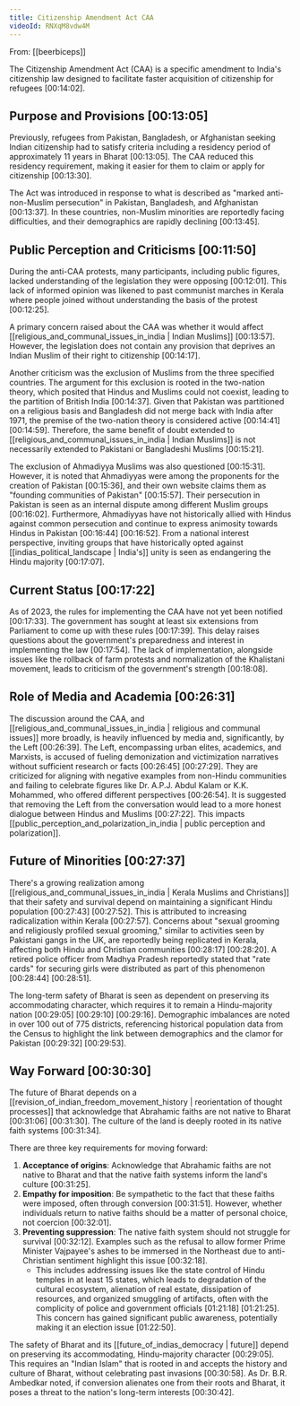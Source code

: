 ```yaml
---
title: Citizenship Amendment Act CAA
videoId: RNXqM8vdw4M
---
```


From: [[beerbiceps]] <br/> 

The Citizenship Amendment Act (CAA) is a specific amendment to India's citizenship law designed to facilitate faster acquisition of citizenship for refugees <a class="yt-timestamp" data-t="00:14:02">[00:14:02]</a>.

## Purpose and Provisions <a class="yt-timestamp" data-t="00:13:05">[00:13:05]</a>

Previously, refugees from Pakistan, Bangladesh, or Afghanistan seeking Indian citizenship had to satisfy criteria including a residency period of approximately 11 years in Bharat <a class="yt-timestamp" data-t="00:13:05">[00:13:05]</a>. The CAA reduced this residency requirement, making it easier for them to claim or apply for citizenship <a class="yt-timestamp" data-t="00:13:30">[00:13:30]</a>.

The Act was introduced in response to what is described as "marked anti-non-Muslim persecution" in Pakistan, Bangladesh, and Afghanistan <a class="yt-timestamp" data-t="00:13:37">[00:13:37]</a>. In these countries, non-Muslim minorities are reportedly facing difficulties, and their demographics are rapidly declining <a class="yt-timestamp" data-t="00:13:45">[00:13:45]</a>.

## Public Perception and Criticisms <a class="yt-timestamp" data-t="00:11:50">[00:11:50]</a>

During the anti-CAA protests, many participants, including public figures, lacked understanding of the legislation they were opposing <a class="yt-timestamp" data-t="00:12:01">[00:12:01]</a>. This lack of informed opinion was likened to past communist marches in Kerala where people joined without understanding the basis of the protest <a class="yt-timestamp" data-t="00:12:25">[00:12:25]</a>.

A primary concern raised about the CAA was whether it would affect [[religious_and_communal_issues_in_india | Indian Muslims]] <a class="yt-timestamp" data-t="00:13:57">[00:13:57]</a>. However, the legislation does not contain any provision that deprives an Indian Muslim of their right to citizenship <a class="yt-timestamp" data-t="00:14:17">[00:14:17]</a>.

Another criticism was the exclusion of Muslims from the three specified countries. The argument for this exclusion is rooted in the two-nation theory, which posited that Hindus and Muslims could not coexist, leading to the partition of British India <a class="yt-timestamp" data-t="00:14:37">[00:14:37]</a>. Given that Pakistan was partitioned on a religious basis and Bangladesh did not merge back with India after 1971, the premise of the two-nation theory is considered active <a class="yt-timestamp" data-t="00:14:41">[00:14:41]</a> <a class="yt-timestamp" data-t="00:14:59">[00:14:59]</a>. Therefore, the same benefit of doubt extended to [[religious_and_communal_issues_in_india | Indian Muslims]] is not necessarily extended to Pakistani or Bangladeshi Muslims <a class="yt-timestamp" data-t="00:15:21">[00:15:21]</a>.

The exclusion of Ahmadiyya Muslims was also questioned <a class="yt-timestamp" data-t="00:15:31">[00:15:31]</a>. However, it is noted that Ahmadiyyas were among the proponents for the creation of Pakistan <a class="yt-timestamp" data-t="00:15:36">[00:15:36]</a>, and their own website claims them as "founding communities of Pakistan" <a class="yt-timestamp" data-t="00:15:57">[00:15:57]</a>. Their persecution in Pakistan is seen as an internal dispute among different Muslim groups <a class="yt-timestamp" data-t="00:16:02">[00:16:02]</a>. Furthermore, Ahmadiyyas have not historically allied with Hindus against common persecution and continue to express animosity towards Hindus in Pakistan <a class="yt-timestamp" data-t="00:16:44">[00:16:44]</a> <a class="yt-timestamp" data-t="00:16:52">[00:16:52]</a>. From a national interest perspective, inviting groups that have historically opted against [[indias_political_landscape | India's]] unity is seen as endangering the Hindu majority <a class="yt-timestamp" data-t="00:17:07">[00:17:07]</a>.

## Current Status <a class="yt-timestamp" data-t="00:17:22">[00:17:22]</a>

As of 2023, the rules for implementing the CAA have not yet been notified <a class="yt-timestamp" data-t="00:17:33">[00:17:33]</a>. The government has sought at least six extensions from Parliament to come up with these rules <a class="yt-timestamp" data-t="00:17:39">[00:17:39]</a>. This delay raises questions about the government's preparedness and interest in implementing the law <a class="yt-timestamp" data-t="00:17:54">[00:17:54]</a>. The lack of implementation, alongside issues like the rollback of farm protests and normalization of the Khalistani movement, leads to criticism of the government's strength <a class="yt-timestamp" data-t="00:18:08">[00:18:08]</a>.

## Role of Media and Academia <a class="yt-timestamp" data-t="00:26:31">[00:26:31]</a>

The discussion around the CAA, and [[religious_and_communal_issues_in_india | religious and communal issues]] more broadly, is heavily influenced by media and, significantly, by the Left <a class="yt-timestamp" data-t="00:26:39">[00:26:39]</a>. The Left, encompassing urban elites, academics, and Marxists, is accused of fueling demonization and victimization narratives without sufficient research or facts <a class="yt-timestamp" data-t="00:26:45">[00:26:45]</a> <a class="yt-timestamp" data-t="00:27:29">[00:27:29]</a>. They are criticized for aligning with negative examples from non-Hindu communities and failing to celebrate figures like Dr. A.P.J. Abdul Kalam or K.K. Mohammed, who offered different perspectives <a class="yt-timestamp" data-t="00:26:54">[00:26:54]</a>. It is suggested that removing the Left from the conversation would lead to a more honest dialogue between Hindus and Muslims <a class="yt-timestamp" data-t="00:27:22">[00:27:22]</a>. This impacts [[public_perception_and_polarization_in_india | public perception and polarization]].

## Future of Minorities <a class="yt-timestamp" data-t="00:27:37">[00:27:37]</a>

There's a growing realization among [[religious_and_communal_issues_in_india | Kerala Muslims and Christians]] that their safety and survival depend on maintaining a significant Hindu population <a class="yt-timestamp" data-t="00:27:43">[00:27:43]</a> <a class="yt-timestamp" data-t="00:27:52">[00:27:52]</a>. This is attributed to increasing radicalization within Kerala <a class="yt-timestamp" data-t="00:27:57">[00:27:57]</a>. Concerns about "sexual grooming and religiously profiled sexual grooming," similar to activities seen by Pakistani gangs in the UK, are reportedly being replicated in Kerala, affecting both Hindu and Christian communities <a class="yt-timestamp" data-t="00:28:17">[00:28:17]</a> <a class="yt-timestamp" data-t="00:28:20">[00:28:20]</a>. A retired police officer from Madhya Pradesh reportedly stated that "rate cards" for securing girls were distributed as part of this phenomenon <a class="yt-timestamp" data-t="00:28:44">[00:28:44]</a> <a class="yt-timestamp" data-t="00:28:51">[00:28:51]</a>.

The long-term safety of Bharat is seen as dependent on preserving its accommodating character, which requires it to remain a Hindu-majority nation <a class="yt-timestamp" data-t="00:29:05">[00:29:05]</a> <a class="yt-timestamp" data-t="00:29:10">[00:29:10]</a> <a class="yt-timestamp" data-t="00:29:16">[00:29:16]</a>. Demographic imbalances are noted in over 100 out of 775 districts, referencing historical population data from the Census to highlight the link between demographics and the clamor for Pakistan <a class="yt-timestamp" data-t="00:29:32">[00:29:32]</a> <a class="yt-timestamp" data-t="00:29:53">[00:29:53]</a>.

## Way Forward <a class="yt-timestamp" data-t="00:30:30">[00:30:30]</a>

The future of Bharat depends on a [[revision_of_indian_freedom_movement_history | reorientation of thought processes]] that acknowledge that Abrahamic faiths are not native to Bharat <a class="yt-timestamp" data-t="00:31:06">[00:31:06]</a> <a class="yt-timestamp" data-t="00:31:30">[00:31:30]</a>. The culture of the land is deeply rooted in its native faith systems <a class="yt-timestamp" data-t="00:31:34">[00:31:34]</a>.

There are three key requirements for moving forward:
1.  **Acceptance of origins**: Acknowledge that Abrahamic faiths are not native to Bharat and that the native faith systems inform the land's culture <a class="yt-timestamp" data-t="00:31:25">[00:31:25]</a>.
2.  **Empathy for imposition**: Be sympathetic to the fact that these faiths were imposed, often through conversion <a class="yt-timestamp" data-t="00:31:51">[00:31:51]</a>. However, whether individuals return to native faiths should be a matter of personal choice, not coercion <a class="yt-timestamp" data-t="00:32:01">[00:32:01]</a>.
3.  **Preventing suppression**: The native faith system should not struggle for survival <a class="yt-timestamp" data-t="00:32:12">[00:32:12]</a>. Examples such as the refusal to allow former Prime Minister Vajpayee's ashes to be immersed in the Northeast due to anti-Christian sentiment highlight this issue <a class="yt-timestamp" data-t="00:32:18">[00:32:18]</a>.
    *   This includes addressing issues like the state control of Hindu temples in at least 15 states, which leads to degradation of the cultural ecosystem, alienation of real estate, dissipation of resources, and organized smuggling of artifacts, often with the complicity of police and government officials <a class="yt-timestamp" data-t="01:21:18">[01:21:18]</a> <a class="yt-timestamp" data-t="01:21:25">[01:21:25]</a>. This concern has gained significant public awareness, potentially making it an election issue <a class="yt-timestamp" data-t="01:22:50">[01:22:50]</a>.

The safety of Bharat and its [[future_of_indias_democracy | future]] depend on preserving its accommodating, Hindu-majority character <a class="yt-timestamp" data-t="00:29:05">[00:29:05]</a>. This requires an "Indian Islam" that is rooted in and accepts the history and culture of Bharat, without celebrating past invasions <a class="yt-timestamp" data-t="00:30:58">[00:30:58]</a>. As Dr. B.R. Ambedkar noted, if conversion alienates one from their roots and Bharat, it poses a threat to the nation's long-term interests <a class="yt-timestamp" data-t="00:30:42">[00:30:42]</a>.